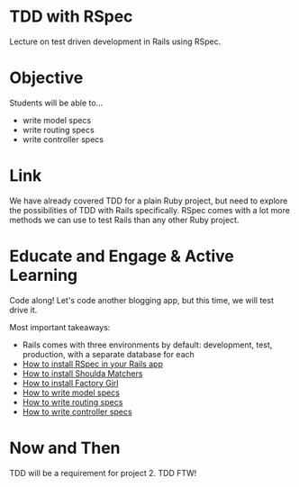 # TDD with RSpec
Lecture on test driven development in Rails using RSpec.

# Objective
Students will be able to...

- write model specs
- write routing specs
- write controller specs

# Link
We have already covered TDD for a plain Ruby project, but need to explore the possibilities of TDD with Rails specifically. RSpec comes with a lot more methods we can use to test Rails than any other Ruby project.

# Educate and Engage & Active Learning
Code along! Let's code another blogging app, but this time, we will test drive it.

Most important takeaways:

- Rails comes with three environments by default: development, test, production, with a separate database for each
- [How to install RSpec in your Rails app](https://github.com/rspec/rspec-rails)
- [How to install Shoulda Matchers](https://github.com/thoughtbot/shoulda-matchers)
- [How to install Factory Girl](https://github.com/thoughtbot/factory_girl_rails)
- [How to write model specs](https://relishapp.com/rspec/rspec-rails/v/3-1/docs/model-specs)
- [How to write routing specs](https://relishapp.com/rspec/rspec-rails/v/3-1/docs/routing-specs)
- [How to write controller specs](https://relishapp.com/rspec/rspec-rails/v/3-1/docs/controller-specs)

# Now and Then
TDD will be a requirement for project 2. TDD FTW!
